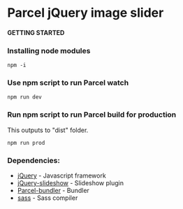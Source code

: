 # Parcel jQuery image slider

#### GETTING STARTED

###  Installing node modules
```
npm -i
```

###  Use npm script to run Parcel watch
```
npm run dev
```

###  Run npm script to run Parcel build for production
This outputs to "dist" folder.
```
npm run prod
```

### Dependencies:
* [jQuery](https://www.npmjs.com/package/jquery) - Javascript framework
* [jQuery-slideshow](https://www.npmjs.com/package/jquery-slideshow) - Slideshow plugin
* [Parcel-bundler](https://parceljs.org/) - Bundler
* [sass](https://www.npmjs.com/package/sass) - Sass compiler